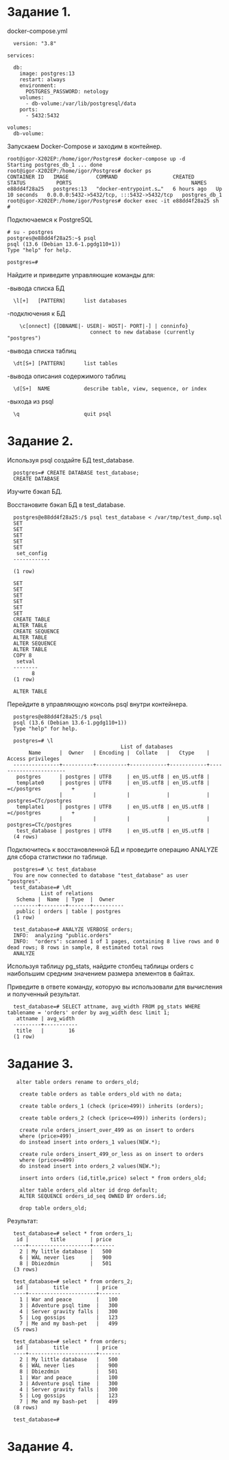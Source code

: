 Задание 1.
====

docker-compose.yml

      version: "3.8"

    services:

      db:
        image: postgres:13
        restart: always
        environment:
          POSTGRES_PASSWORD: netology
        volumes:
          - db-volume:/var/lib/postgresql/data
        ports:
          - 5432:5432

    volumes:
      db-volume:

Запускаем Docker-Compose и заходим в контейнер.

    root@igor-X202EP:/home/igor/Postgres# docker-compose up -d
    Starting postgres_db_1 ... done
    root@igor-X202EP:/home/igor/Postgres# docker ps
    CONTAINER ID   IMAGE         COMMAND                  CREATED       STATUS          PORTS                                       NAMES
    e88dd4f28a25   postgres:13   "docker-entrypoint.s…"   6 hours ago   Up 10 seconds   0.0.0.0:5432->5432/tcp, :::5432->5432/tcp   postgres_db_1
    root@igor-X202EP:/home/igor/Postgres# docker exec -it e88dd4f28a25 sh
    # 

Подключаемся к PostgreSQL

    # su - postgres
    postgres@e88dd4f28a25:~$ psql
    psql (13.6 (Debian 13.6-1.pgdg110+1))
    Type "help" for help.

    postgres=# 

Найдите и приведите управляющие команды для:

-вывода списка БД

      \l[+]   [PATTERN]      list databases
-подключения к БД

        \c[onnect] {[DBNAME|- USER|- HOST|- PORT|-] | conninfo}
                               connect to new database (currently "postgres")
-вывода списка таблиц

      \dt[S+] [PATTERN]      list tables
-вывода описания содержимого таблиц

      \d[S+]  NAME           describe table, view, sequence, or index
-выхода из psql

      \q                     quit psql

Задание 2.
=====

Используя psql создайте БД test_database.

      postgres=# CREATE DATABASE test_database;
      CREATE DATABASE
      
Изучите бэкап БД.

Восстановите бэкап БД в test_database.

      postgres@e88dd4f28a25:/$ psql test_database < /var/tmp/test_dump.sql 
      SET
      SET
      SET
      SET
      SET
       set_config 
      ------------

      (1 row)

      SET
      SET
      SET
      SET
      SET
      SET
      CREATE TABLE
      ALTER TABLE
      CREATE SEQUENCE
      ALTER TABLE
      ALTER SEQUENCE
      ALTER TABLE
      COPY 8
       setval 
      --------
            8
      (1 row)

      ALTER TABLE

Перейдите в управляющую консоль psql внутри контейнера.

      postgres@e88dd4f28a25:/$ psql
      psql (13.6 (Debian 13.6-1.pgdg110+1))
      Type "help" for help.

      postgres=# \l
                                         List of databases
           Name      |  Owner   | Encoding |  Collate   |   Ctype    |   Access privileges   
      ---------------+----------+----------+------------+------------+-----------------------
       postgres      | postgres | UTF8     | en_US.utf8 | en_US.utf8 | 
       template0     | postgres | UTF8     | en_US.utf8 | en_US.utf8 | =c/postgres          +
                     |          |          |            |            | postgres=CTc/postgres
       template1     | postgres | UTF8     | en_US.utf8 | en_US.utf8 | =c/postgres          +
                     |          |          |            |            | postgres=CTc/postgres
       test_database | postgres | UTF8     | en_US.utf8 | en_US.utf8 | 
      (4 rows)

Подключитесь к восстановленной БД и проведите операцию ANALYZE для сбора статистики по таблице.

      postgres=# \c test_database 
      You are now connected to database "test_database" as user "postgres".
      test_database=# \dt
               List of relations
       Schema |  Name  | Type  |  Owner   
      --------+--------+-------+----------
       public | orders | table | postgres
      (1 row)

      test_database=# ANALYZE VERBOSE orders;
      INFO:  analyzing "public.orders"
      INFO:  "orders": scanned 1 of 1 pages, containing 8 live rows and 0 dead rows; 8 rows in sample, 8 estimated total rows
      ANALYZE

Используя таблицу pg_stats, найдите столбец таблицы orders с наибольшим средним значением размера элементов в байтах.

Приведите в ответе команду, которую вы использовали для вычисления и полученный результат.

      test_database=# SELECT attname, avg_width FROM pg_stats WHERE tablename = 'orders' order by avg_width desc limit 1;
       attname | avg_width 
      ---------+-----------
       title   |        16
      (1 row)

Задание 3.
===

       alter table orders rename to orders_old;

        create table orders as table orders_old with no data;

        create table orders_1 (check (price>499)) inherits (orders);

        create table orders_2 (check (price<=499)) inherits (orders);

        create rule orders_insert_over_499 as on insert to orders
        where (price>499)
        do instead insert into orders_1 values(NEW.*);

        create rule orders_insert_499_or_less as on insert to orders
        where (price<=499)
        do instead insert into orders_2 values(NEW.*);

        insert into orders (id,title,price) select * from orders_old;

        alter table orders_old alter id drop default;
        ALTER SEQUENCE orders_id_seq OWNED BY orders.id;

        drop table orders_old;

Результат:

      test_database=# select * from orders_1;
       id |       title        | price 
      ----+--------------------+-------
        2 | My little database |   500
        6 | WAL never lies     |   900
        8 | Dbiezdmin          |   501
      (3 rows)

      test_database=# select * from orders_2;
       id |        title         | price 
      ----+----------------------+-------
        1 | War and peace        |   100
        3 | Adventure psql time  |   300
        4 | Server gravity falls |   300
        5 | Log gossips          |   123
        7 | Me and my bash-pet   |   499
      (5 rows)

      test_database=# select * from orders;
       id |        title         | price 
      ----+----------------------+-------
        2 | My little database   |   500
        6 | WAL never lies       |   900
        8 | Dbiezdmin            |   501
        1 | War and peace        |   100
        3 | Adventure psql time  |   300
        4 | Server gravity falls |   300
        5 | Log gossips          |   123
        7 | Me and my bash-pet   |   499
      (8 rows)

      test_database=# 

Задание 4.
===

